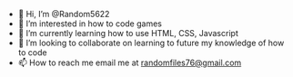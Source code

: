 - 👋 Hi, I’m @Random5622
- 👀 I’m interested in how to code games
- 🌱 I’m currently learning how to use HTML, CSS, Javascript
- 💞️ I’m looking to collaborate on learning to future my knowledge of how to code
- 📫 How to reach me email me at randomfiles76@gmail.com

<!---
Random5622/Random5622 is a ✨ special ✨ repository because its `README.md` (this file) appears on your GitHub profile.
You can click the Preview link to take a look at your changes.
--->
